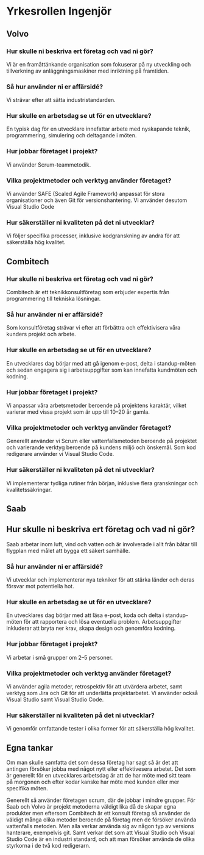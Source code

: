 # Yrkesrollen Ingenjör

## Volvo
### Hur skulle ni beskriva ert företag och vad ni gör?
Vi är en framåttänkande organisation som fokuserar på ny utveckling och tillverkning av anläggningsmaskiner med inriktning på framtiden.

### Så hur använder ni er affärsidé?
Vi strävar efter att sätta industristandarden.

### Hur skulle en arbetsdag se ut för en utvecklare?
En typisk dag för en utvecklare innefattar arbete med nyskapande teknik, programmering, simulering och deltagande i möten.

### Hur jobbar företaget i projekt?
Vi använder Scrum-teammetodik.

### Vilka projektmetoder och verktyg använder företaget?
Vi använder SAFE (Scaled Agile Framework) anpassat för stora organisationer och även Git för versionshantering. Vi använder desutom Visual Studio Code

### Hur säkerställer ni kvaliteten på det ni utvecklar?
Vi följer specifika processer, inklusive kodgranskning av andra för att säkerställa hög kvalitet.

## Combitech
### Hur skulle ni beskriva ert företag och vad ni gör?
Combitech är ett teknikkonsultföretag som erbjuder expertis från programmering till tekniska lösningar.

### Så hur använder ni er affärsidé?
Som konsultföretag strävar vi efter att förbättra och effektivisera våra kunders projekt och arbete.

### Hur skulle en arbetsdag se ut för en utvecklare?
En utvecklares dag börjar med att gå igenom e-post, delta i standup-möten och sedan engagera sig i arbetsuppgifter som kan innefatta kundmöten och kodning.

### Hur jobbar företaget i projekt?
Vi anpassar våra arbetsmetoder beroende på projektens karaktär, vilket varierar med vissa projekt som är upp till 10–20 år gamla.

### Vilka projektmetoder och verktyg använder företaget?
Generellt använder vi Scrum eller vattenfallsmetoden beroende på projektet och varierande verktyg beroende på kundens miljö och önskemål. Som kod redigerare använder vi Visual Studio Code.

### Hur säkerställer ni kvaliteten på det ni utvecklar?
Vi implementerar tydliga rutiner från början, inklusive flera granskningar och kvalitetssäkringar.

## Saab
## Hur skulle ni beskriva ert företag och vad ni gör?
Saab arbetar inom luft, vind och vatten och är involverade i allt från båtar till flygplan med målet att bygga ett säkert samhälle.

### Så hur använder ni er affärsidé?
Vi utvecklar och implementerar nya tekniker för att stärka länder och deras försvar mot potentiella hot.

### Hur skulle en arbetsdag se ut för en utvecklare?
En utvecklares dag börjar med att läsa e-post, koda och delta i standup-möten för att rapportera och lösa eventuella problem. Arbetsuppgifter inkluderar att bryta ner krav, skapa design och genomföra kodning.

### Hur jobbar företaget i projekt?
Vi arbetar i små grupper om 2–5 personer.

### Vilka projektmetoder och verktyg använder företaget?
Vi använder agila metoder, retrospektiv för att utvärdera arbetet, samt verktyg som Jira och Git för att underlätta projektarbetet. Vi använder också Visual Studio samt Visual Studio Code.

### Hur säkerställer ni kvaliteten på det ni utvecklar?
Vi genomför omfattande tester i olika former för att säkerställa hög kvalitet.

## Egna tankar
Om man skulle samfatta det som dessa företag har sagt så är det att antingen försöker jobba med något nytt eller effektivesera arbetet. Det som är generellt för en utvecklares arbetsdag är att de har möte med sitt team på morgonen och efter kodar kanske har möte med kunden eller mer specifika möten.

Generellt så använder företagen scrum, där de jobbar i mindre grupper. För Saab och Volvo är projekt metoderna väldigt lika då de skapar egna produkter men eftersom Combitech är ett konsult företag så använder de väldigt många olika metoder beroende på företag men de försöker använda vattenfalls metoden. Men alla verkar använda sig av någon typ av versions hanterare, exempelvis git. Samt verkar det som att Visual Studio och Visual Studio Code är en industri standard, och att man försöker använda de olika styrkorna i de två kod redigerarn. 